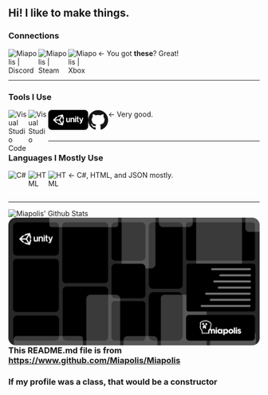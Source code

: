 ## Hi! I like to make things.

### Connections

[<img align="left" alt="Miapolis | Discord" width="60px" src="https://cdn.jsdelivr.net/npm/simple-icons@v3/icons/discord.svg" />][DiscordProfile]
[<img align="left" alt="Miapolis | Steam" width="60px" src="https://cdn.jsdelivr.net/npm/simple-icons@v3/icons/steam.svg" />][SteamProfile]
[<img align="left" alt="Miapolis | Xbox" width="60px" src="https://cdn.jsdelivr.net/npm/simple-icons@v3/icons/xbox.svg" />][XboxProfile]
← You got **these**? Great!

<br>

---

### Tools I Use

[<img align="left" alt="Visual Studio Code" width="40px" src="https://cdn.jsdelivr.net/npm/simple-icons@v3/icons/visualstudiocode.svg" />][VSCodeWesite]
[<img align="left" alt="Visual Studio" width="40px" src="https://cdn.jsdelivr.net/npm/simple-icons@v3/icons/visualstudio.svg" />][VisualStudioWebsite]
[<img align="left" alt="Unity" height="40px" src="https://raw.githubusercontent.com/Miapolis/Miapolis/master/Unity_Rounded.png" />][UnityWebsite]
[<img align="left" alt="GitHub" height="40px" src="https://raw.githubusercontent.com/github/explore/78df643247d429f6cc873026c0622819ad797942/topics/github/github.png" />][GitHub]
← Very good.

<br>

---

### Languages I Mostly Use

[<img align="left" alt="C#" width="40px" src="https://cdn.jsdelivr.net/npm/simple-icons@v3/icons/csharp.svg" />][C#]
[<img align="left" alt="HTML" width="40px" src="https://cdn.jsdelivr.net/npm/simple-icons@v3/icons/html5.svg" />][JSON]
[<img align="left" alt="HTML" width="40px" src="https://cdn.jsdelivr.net/npm/simple-icons@v3/icons/json.svg" />][HTML]
← C#, HTML, and JSON mostly.

<br>

---

<img align="left" alt="Miapolis' Github Stats" src="https://github-readme-stats.vercel.app/api?username=Miapolis&show_icons=true&hide_border=true&count_private=true&title_color=000000&icon_color=000000"/>

<img alt="Miapolis" align = "left" src = https://raw.githubusercontent.com/Miapolis/Miapolis/master/Miapolis.png>

<br>

### This README.md file is from https://www.github.com/Miapolis/Miapolis
### If my profile was a class, that would be a constructor

[DiscordProfile]: https://discord.com/users/508420859476836364
[SteamProfile]: https://steamcommunity.com/profiles/76561199072450059
[XboxProfile]: https://steamcommunity.com/profiles/76561199072450059
[VSCodeWesite]: https://code.visualstudio.com/
[VisualStudioWebsite]: https://visualstudio.microsoft.com/vs/
[UnityWebsite]: https://unity.com/
[GitHub]: https://www.github.com/

[C#]: https://en.wikipedia.org/wiki/C_Sharp_(programming_language)
[HTML]: https://en.wikipedia.org/wiki/HTML#:~:text=Hypertext%20Markup%20Language%20(HTML)%20is,scripting%20languages%20such%20as%20JavaScript.
[JSON]: https://www.json.org/json-en.html

